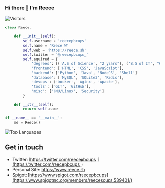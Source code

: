 ### Hi there 👋 I'm Reece
<!-- ![](https://raw.githubusercontent.com/reece/rafnixg/master/header.jpeg) -->
![Visitors](https://visitor-badge.laobi.icu/badge?page_id=reecepbcups)

```python
class Reece:

    def __init__(self):
        self.username = 'reecepbcups'
        self.name = 'Reece W'
        self.web = 'https://reece.sh'
        self.twitter = '@reecepbcups_'
        self.aquired = {
            'degrees': [('A.S of Science', "2 years"), ('B.S of IT', "6 months")],
            'frontend': ['HTML', 'CSS', 'JavaScript'],
            'backend': ['Python', 'Java', 'NodeJS', 'Shell'],
            'database': ['MySQL', 'SQLite3', 'Redis'],
            'devops': ['Docker', 'Nginx', 'Apache'],
            'tools': ['GIT', 'GitHub'],
            'misc': ['GNU/Linux', 'Security']
        }

    def __str__(self):
        return self.name

if __name__ == '__main__':
    me = Reece()

```

[![Top Languages](https://github-readme-stats.vercel.app/api/top-langs/?username=reecepbcups&layout=compact&theme=monokai)](https://github.com/anuraghazra/github-readme-stats)
 
## Get in touch
- Twitter: [https://twitter.com/reecepbcups_](https://twitter.com/reecepbcups_)
- Personal Site: https://www.reece.sh
- Spigot: [https://www.spigot.com/reecepbcups](https://www.spigotmc.org/members/reecescups.539401/)
